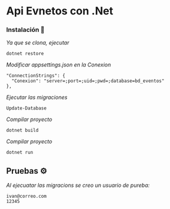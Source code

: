 # Api Evnetos con .Net
### Instalación 🔧

_Ya que se clona, ejecutar_

```
dotnet restore
```

_Modificar appsettings.json en la Conexion_

```
"ConnectionStrings": {
  "Conexion": "server=;port=;uid=;pwd=;database=bd_eventos"
},
```

_Ejecutar las migraciones_
```
Update-Database
```
_Compilar proyecto_
```
dotnet build
```
_Compilar proyecto_
```
dotnet run
```
## Pruebas ⚙️

_Al ejecuatar las migracions se creo un usuario de pureba:_
```
ivan@correo.com
12345
```
